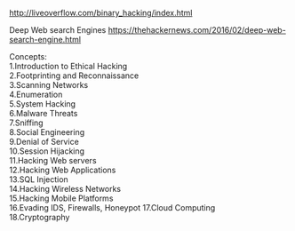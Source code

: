 
http://liveoverflow.com/binary_hacking/index.html

Deep Web search Engines
https://thehackernews.com/2016/02/deep-web-search-engine.html

Concepts:  
1.Introduction to Ethical Hacking  
2.Footprinting and Reconnaissance  
3.Scanning Networks  
4.Enumeration  
5.System Hacking  
6.Malware Threats  
7.Sniffing  
8.Social Engineering  
9.Denial of Service  
10.Session Hijacking  
11.Hacking Web servers  
12.Hacking Web Applications  
13.SQL Injection  
14.Hacking Wireless Networks  
15.Hacking Mobile Platforms  
16.Evading IDS, Firewalls, Honeypot 
17.Cloud Computing  
18.Cryptography  
